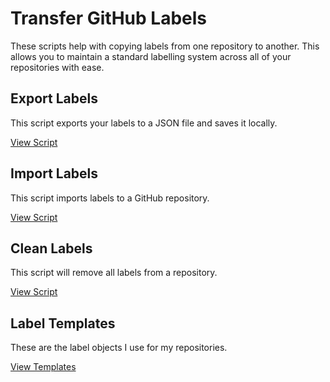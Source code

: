# Transfer GitHub Labels

These scripts help with copying labels from one repository to another. This allows you to maintain a standard labelling system across all of your repositories with ease.

## Export Labels

This script exports your labels to a JSON file and saves it locally.

[View Script](/transfer-labels/export.md)

## Import Labels

This script imports labels to a GitHub repository.

[View Script](/transfer-labels/import.md)

## Clean Labels

This script will remove all labels from a repository.

[View Script](/transfer-labels/clean.md)

## Label Templates

These are the label objects I use for my repositories.

[View Templates](/transfer-labels/templates.md)

